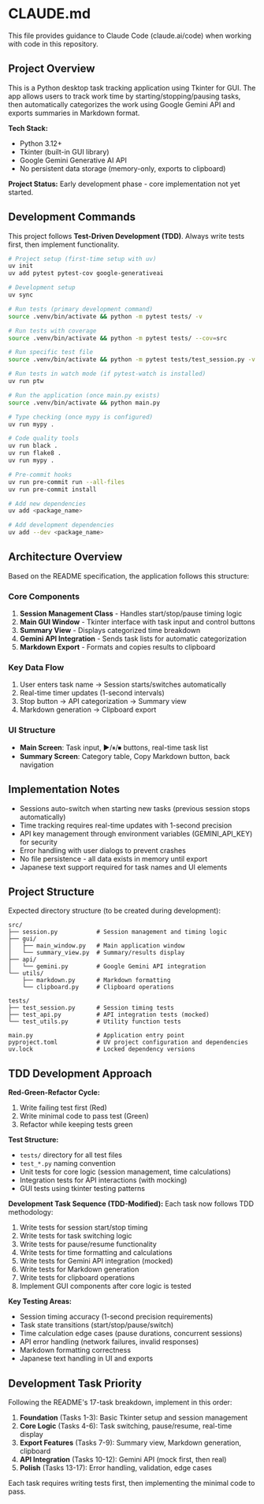 # CLAUDE.md

This file provides guidance to Claude Code (claude.ai/code) when working with code in this repository.

## Project Overview

This is a Python desktop task tracking application using Tkinter for GUI. The app allows users to track work time by starting/stopping/pausing tasks, then automatically categorizes the work using Google Gemini API and exports summaries in Markdown format.

**Tech Stack:**
- Python 3.12+
- Tkinter (built-in GUI library)
- Google Gemini Generative AI API
- No persistent data storage (memory-only, exports to clipboard)

**Project Status:** Early development phase - core implementation not yet started.

## Development Commands

This project follows **Test-Driven Development (TDD)**. Always write tests first, then implement functionality.

```bash
# Project setup (first-time setup with uv)
uv init
uv add pytest pytest-cov google-generativeai

# Development setup
uv sync

# Run tests (primary development command)
source .venv/bin/activate && python -m pytest tests/ -v

# Run tests with coverage
source .venv/bin/activate && python -m pytest tests/ --cov=src

# Run specific test file
source .venv/bin/activate && python -m pytest tests/test_session.py -v

# Run tests in watch mode (if pytest-watch is installed)
uv run ptw

# Run the application (once main.py exists)
source .venv/bin/activate && python main.py

# Type checking (once mypy is configured)
uv run mypy .

# Code quality tools
uv run black .
uv run flake8 .
uv run mypy .

# Pre-commit hooks
uv run pre-commit run --all-files
uv run pre-commit install

# Add new dependencies
uv add <package_name>

# Add development dependencies
uv add --dev <package_name>
```

## Architecture Overview

Based on the README specification, the application follows this structure:

### Core Components
1. **Session Management Class** - Handles start/stop/pause timing logic
2. **Main GUI Window** - Tkinter interface with task input and control buttons
3. **Summary View** - Displays categorized time breakdown
4. **Gemini API Integration** - Sends task lists for automatic categorization
5. **Markdown Export** - Formats and copies results to clipboard

### Key Data Flow
1. User enters task name → Session starts/switches automatically
2. Real-time timer updates (1-second intervals)
3. Stop button → API categorization → Summary view
4. Markdown generation → Clipboard export

### UI Structure
- **Main Screen**: Task input, ▶/⏸/⏹ buttons, real-time task list
- **Summary Screen**: Category table, Copy Markdown button, back navigation

## Implementation Notes

- Sessions auto-switch when starting new tasks (previous session stops automatically)
- Time tracking requires real-time updates with 1-second precision
- API key management through environment variables (GEMINI_API_KEY) for security
- Error handling with user dialogs to prevent crashes
- No file persistence - all data exists in memory until export
- Japanese text support required for task names and UI elements

## Project Structure

Expected directory structure (to be created during development):
```
src/
├── session.py           # Session management and timing logic
├── gui/
│   ├── main_window.py   # Main application window
│   └── summary_view.py  # Summary/results display
├── api/
│   └── gemini.py        # Google Gemini API integration
└── utils/
    ├── markdown.py      # Markdown formatting
    └── clipboard.py     # Clipboard operations

tests/
├── test_session.py      # Session timing tests
├── test_api.py          # API integration tests (mocked)
└── test_utils.py        # Utility function tests

main.py                  # Application entry point
pyproject.toml           # UV project configuration and dependencies
uv.lock                  # Locked dependency versions
```

## TDD Development Approach

**Red-Green-Refactor Cycle:**
1. Write failing test first (Red)
2. Write minimal code to pass test (Green)
3. Refactor while keeping tests green

**Test Structure:**
- `tests/` directory for all test files
- `test_*.py` naming convention
- Unit tests for core logic (session management, time calculations)
- Integration tests for API interactions (with mocking)
- GUI tests using tkinter testing patterns

**Development Task Sequence (TDD-Modified):**
Each task now follows TDD methodology:
1. Write tests for session start/stop timing
2. Write tests for task switching logic
3. Write tests for pause/resume functionality
4. Write tests for time formatting and calculations
5. Write tests for Gemini API integration (mocked)
6. Write tests for Markdown generation
7. Write tests for clipboard operations
8. Implement GUI components after core logic is tested

**Key Testing Areas:**
- Session timing accuracy (1-second precision requirements)
- Task state transitions (start/stop/pause/switch)
- Time calculation edge cases (pause durations, concurrent sessions)
- API error handling (network failures, invalid responses)
- Markdown formatting correctness
- Japanese text handling in UI and exports

## Development Task Priority

Following the README's 17-task breakdown, implement in this order:
1. **Foundation** (Tasks 1-3): Basic Tkinter setup and session management
2. **Core Logic** (Tasks 4-6): Task switching, pause/resume, real-time display
3. **Export Features** (Tasks 7-9): Summary view, Markdown generation, clipboard
4. **API Integration** (Tasks 10-12): Gemini API (mock first, then real)
5. **Polish** (Tasks 13-17): Error handling, validation, edge cases

Each task requires writing tests first, then implementing the minimal code to pass.
